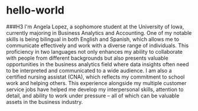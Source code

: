 # hello-world
###H3 
I'm Angela Lopez, a sophomore student at the University of Iowa, currently majoring in Business Analytics and Accounting. One of my notable skills is being bilingual in both English and Spanish, which allows me to communicate effectively and work with a diverse range of individuals. This proficiency in two languages not only enhances my ability to collaborate with people from different backgrounds but also presents valuable opportunities in the business analytics field where data insights often need to be interpreted and communicated to a wide audience. I am also a certified nursing assistat (CNA), which reflects my commitment to school work and helping others. This experience alongside my multiple customer service jobs have helped me develop my interpersonal skills, attention to detail, and ability to work under pressure – all of which can be valuable assets in the business industry.
